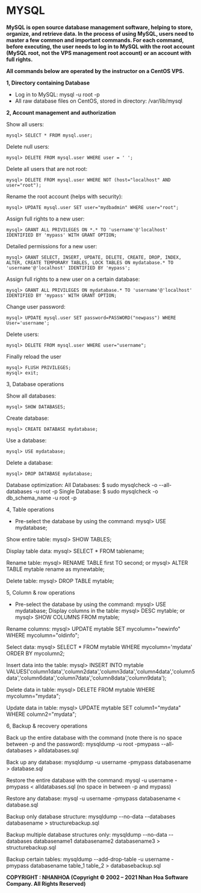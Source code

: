 # MYSQL

**MySQL is open source database management software, helping to store, organize, and retrieve data. In the process of using MySQL, users need to master a few common and important commands. For each command, before executing, the user needs to log in to MySQL with the root account (MySQL root, not the VPS management root account) or an account with full rights.**


**All commands below are operated by the instructor on a CentOS VPS.**

**1, Directory containing Database**

- Log in to MySQL: mysql -u root -p
- All raw database files on CentOS, stored in directory: /var/lib/mysql

**2, Account management and authorization**

Show all users:

`mysql> SELECT * FROM mysql.user;`

Delete null users:

`mysql> DELETE FROM mysql.user WHERE user = ' ';`

Delete all users that are not root:

`mysql> DELETE FROM mysql.user WHERE NOT (host="localhost" AND user="root");`

Rename the root account (helps with security):

`mysql> UPDATE mysql.user SET user="mydbadmin" WHERE user="root";`

Assign full rights to a new user:

`mysql> GRANT ALL PRIVILEGES ON *.* TO 'username'@'localhost' IDENTIFIED BY 'mypass' WITH GRANT OPTION;`

Detailed permissions for a new user:

`mysql> GRANT SELECT, INSERT, UPDATE, DELETE, CREATE, DROP, INDEX, ALTER, CREATE TEMPORARY TABLES, LOCK TABLES ON mydatabase.* TO 'username'@'localhost' IDENTIFIED BY 'mypass';`

Assign full rights to a new user on a certain database:

`mysql> GRANT ALL PRIVILEGES ON mydatabase.* TO 'username'@'localhost' IDENTIFIED BY 'mypass' WITH GRANT OPTION;`

Change user password:

`mysql> UPDATE mysql.user SET password=PASSWORD("newpass") WHERE User='username';`

Delete users:

`mysql> DELETE FROM mysql.user WHERE user="username";`

Finally reload the user

```
mysql> FLUSH PRIVILEGES;
mysql> exit;
```

3, Database operations

Show all databases:

`mysql> SHOW DATABASES;`

Create database:

`mysql> CREATE DATABASE mydatabase;`

Use a database:

`mysql> USE mydatabase;`

Delete a database:

`mysql> DROP DATABASE mydatabase;`

Database optimization:
All Databases:
$ sudo mysqlcheck -o --all-databases -u root -p
Single Database:
$ sudo mysqlcheck -o db_schema_name -u root -p

4, Table operations

- Pre-select the database by using the command: mysql> USE mydatabase;

Show entire table:
mysql> SHOW TABLES;

Display table data:
mysql> SELECT * FROM tablename;

Rename table:
mysql> RENAME TABLE first TO second;
or
mysql> ALTER TABLE mytable rename as mynewtable;

Delete table:
mysql> DROP TABLE mytable;

5, Column & row operations

- Pre-select the database by using the command: mysql> USE mydatabase;
Display columns in the table:
mysql> DESC mytable;
or
mysql> SHOW COLUMNS FROM mytable;

Rename columns:
mysql> UPDATE mytable SET mycolumn="newinfo" WHERE mycolumn="oldinfo";

Select data:
mysql> SELECT * FROM mytable WHERE mycolumn='mydata' ORDER BY mycolumn2;

Insert data into the table:
mysql> INSERT INTO mytable VALUES('column1data','column2data','column3data','column4data','column5data','column6data','column7data','column8data','column9data');

Delete data in table:
mysql> DELETE FROM mytable WHERE mycolumn="mydata";

Update data in table:
mysql> UPDATE mytable SET column1="mydata" WHERE column2="mydata";

6, Backup & recovery operations

Back up the entire database with the command (note there is no space between -p and the password):
mysqldump -u root -pmypass --all-databases > alldatabases.sql

Back up any database:
mysqldump -u username -pmypass databasename > database.sql

Restore the entire database with the command:
mysql -u username -pmypass < alldatabases.sql (no space in between -p and mypass)

Restore any database:
mysql -u username -pmypass databasename < database.sql

Backup only database structure:
mysqldump --no-data --databases databasename > structurebackup.sql

Backup multiple database structures only:
mysqldump --no-data --databases databasename1 databasename2 databasename3 > structurebackup.sql

Backup certain tables:
mysqldump --add-drop-table -u username -pmypass databasename table_1 table_2 > databasebackup.sql


**COPYRIGHT : NHANHOA (Copyright © 2002 – 2021 Nhan Hoa Software Company. All Rights Reserved)**
